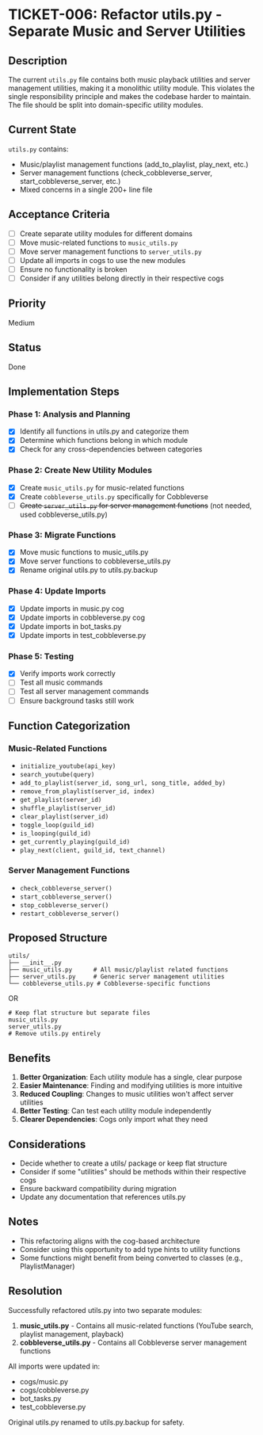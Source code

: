 # TICKET-006: Refactor utils.py - Separate Music and Server Utilities

## Description
The current `utils.py` file contains both music playback utilities and server management utilities, making it a monolithic utility module. This violates the single responsibility principle and makes the codebase harder to maintain. The file should be split into domain-specific utility modules.

## Current State
`utils.py` contains:
- Music/playlist management functions (add_to_playlist, play_next, etc.)
- Server management functions (check_cobbleverse_server, start_cobbleverse_server, etc.)
- Mixed concerns in a single 200+ line file

## Acceptance Criteria
- [ ] Create separate utility modules for different domains
- [ ] Move music-related functions to `music_utils.py`
- [ ] Move server management functions to `server_utils.py`
- [ ] Update all imports in cogs to use the new modules
- [ ] Ensure no functionality is broken
- [ ] Consider if any utilities belong directly in their respective cogs

## Priority
Medium

## Status
Done

## Implementation Steps

### Phase 1: Analysis and Planning
- [x] Identify all functions in utils.py and categorize them
- [x] Determine which functions belong in which module
- [x] Check for any cross-dependencies between categories

### Phase 2: Create New Utility Modules
- [x] Create `music_utils.py` for music-related functions
- [x] Create `cobbleverse_utils.py` specifically for Cobbleverse
- [ ] ~~Create `server_utils.py` for server management functions~~ (not needed, used cobbleverse_utils.py)

### Phase 3: Migrate Functions
- [x] Move music functions to music_utils.py
- [x] Move server functions to cobbleverse_utils.py
- [x] Rename original utils.py to utils.py.backup

### Phase 4: Update Imports
- [x] Update imports in music.py cog
- [x] Update imports in cobbleverse.py cog
- [x] Update imports in bot_tasks.py
- [x] Update imports in test_cobbleverse.py

### Phase 5: Testing
- [x] Verify imports work correctly
- [ ] Test all music commands
- [ ] Test all server management commands
- [ ] Ensure background tasks still work

## Function Categorization

### Music-Related Functions
- `initialize_youtube(api_key)`
- `search_youtube(query)`
- `add_to_playlist(server_id, song_url, song_title, added_by)`
- `remove_from_playlist(server_id, index)`
- `get_playlist(server_id)`
- `shuffle_playlist(server_id)`
- `clear_playlist(server_id)`
- `toggle_loop(guild_id)`
- `is_looping(guild_id)`
- `get_currently_playing(guild_id)`
- `play_next(client, guild_id, text_channel)`

### Server Management Functions
- `check_cobbleverse_server()`
- `start_cobbleverse_server()`
- `stop_cobbleverse_server()`
- `restart_cobbleverse_server()`

## Proposed Structure
```
utils/
├── __init__.py
├── music_utils.py      # All music/playlist related functions
├── server_utils.py     # Generic server management utilities
└── cobbleverse_utils.py # Cobbleverse-specific functions
```

OR

```
# Keep flat structure but separate files
music_utils.py
server_utils.py
# Remove utils.py entirely
```

## Benefits
1. **Better Organization**: Each utility module has a single, clear purpose
2. **Easier Maintenance**: Finding and modifying utilities is more intuitive
3. **Reduced Coupling**: Changes to music utilities won't affect server utilities
4. **Better Testing**: Can test each utility module independently
5. **Clearer Dependencies**: Cogs only import what they need

## Considerations
- Decide whether to create a utils/ package or keep flat structure
- Consider if some "utilities" should be methods within their respective cogs
- Ensure backward compatibility during migration
- Update any documentation that references utils.py

## Notes
- This refactoring aligns with the cog-based architecture
- Consider using this opportunity to add type hints to utility functions
- Some functions might benefit from being converted to classes (e.g., PlaylistManager)

## Resolution
Successfully refactored utils.py into two separate modules:
1. **music_utils.py** - Contains all music-related functions (YouTube search, playlist management, playback)
2. **cobbleverse_utils.py** - Contains all Cobbleverse server management functions

All imports were updated in:
- cogs/music.py
- cogs/cobbleverse.py
- bot_tasks.py
- test_cobbleverse.py

Original utils.py renamed to utils.py.backup for safety.